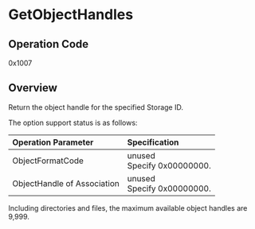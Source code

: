 # GetObjectHandles

## Operation Code

0x1007

## Overview

Return the object handle for the specified Storage ID.

The option support status is as follows:

| Operation Parameter | Specification |
|:---|:---|
|ObjectFormatCode | unused<BR>Specify 0x00000000. |
|ObjectHandle of Association | unused<BR>Specify 0x00000000. |

Including directories and files, the maximum available object handles are 9,999.
